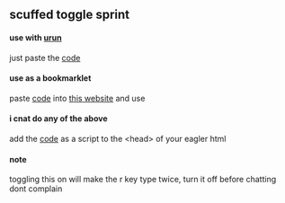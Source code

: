 ## scuffed toggle sprint

#### use with [urun](https://github.com/3kh0/ext-remover?tab=readme-ov-file#urun---bypass-bookmarklet-restrictions-with-ublock)
just paste the [code](https://github.com/dez1023/scuffed-togglesprint/blob/main/togglesprint.js)

#### use as a bookmarklet
paste [code](https://github.com/dez1023/scuffed-togglesprint/blob/main/togglesprint.js) into [this website](https://mrcoles.com/bookmarklet/) and use

#### i cnat do any of the above
add the [code](https://github.com/dez1023/scuffed-togglesprint/blob/main/togglesprint.js) as a script to the \<head> of your eagler html

#### note
toggling this on will make the r key type twice, turn it off before chatting\
dont complain
